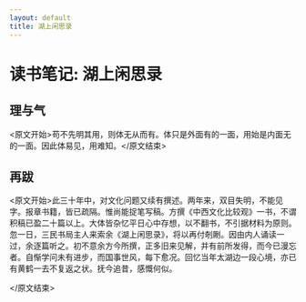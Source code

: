 ```yaml
---
layout: default
title: 湖上闲思录
---
```


# 读书笔记: 湖上闲思录


## 理与气

<原文开始>苟不先明其用，则体无从而有。体只是外面有的一面，用始是内面无的一面。因此体易见，用难知。</原文结束>
## 再跋

<原文开始>此三十年中，对文化问题又续有撰述。两年来，双目失明，不能见字。报章书籍，皆已疏隔。惟尚能捉笔写稿。方撰《中西文化比较观》一书，不谓积稿已盈二十篇以上。大体皆杂忆平日心中存想，以不翻书，不引据材料为原则。忽一日，三民书局主人来索余《湖上闲思录》，将以再付剞劂。因由内人诵读一过，余逐篇听之。初不意余方今所撰，正多旧来见解，并有前所发得，而今已漫忘者。自惭学问未有进步，而国事世风，每下愈况。回忆当年太湖边一段心境，亦已有黄鹤一去不复返之状。抚今追昔，感慨何似。

</原文结束>